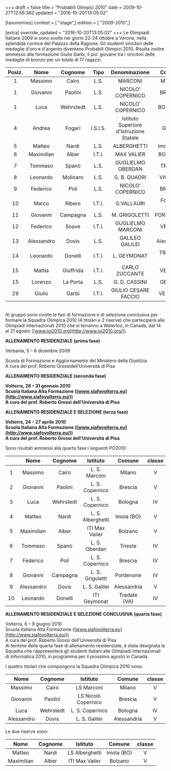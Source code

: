 +++
draft = false
title = "Probabili Olimpici 2010"
date = 2009-10-27T12:56:38Z
updated = "2016-10-20T13:05:02"

[taxonomies]
contest = [ "stage",]
edition = [ "2009-2010",]

[extra]
override_updated = "2016-10-20T13:05:02"
+++
Le Olimpiadi Italiane 2009 si sono svolte nei giorni 22-24 ottobre a Verona, nella splendida cornice del Palazzo della Ragione. Gli studenti vincitori delle medaglie d'oro e d'argento diventano Probabili Olimpici 2010. Risulta inoltre ammesso alla formazione Giulio Garbi, il piu' giovane tra i vincitori delle medaglie di bronzo per un totale di 17 ragazzi.

| Posiz. |    Nome    |  Cognome  |   Tipo   |              Denominazione              |    Comune    | Classe |
| :----: | :--------: | :-------: | :------: | :-------------------------------------: | :----------: | :----: |
|   1    |  Massimo   |   Cairo   |   L.S.   |                 MARCONI                 |    MILANO    |   V    |
|   1    |  Giovanni  |  Paolini  |   L.S.   |            NICOLO' COPERNICO            |   BRESCIA    |   V    |
|   1    |    Luca    | Wehrstedt |   L.S.   |            NICOLO' COPERNICO            |   BOLOGNA    |   IV   |
|   4    |   Andrea   |  Fogari   | I.S.I.S. | Istituto Superiore d'Istruzione Statale |   Gorizia    |   V    |
|   5    |   Matteo   |   Nardi   |   L.S.   |               ALBERGHETTI               |  Imola (BO)  |   V    |
|   6    | Maximilian |   Alber   |  I.T.I.  |               MAX VALIER                |   BOLZANO    |   V    |
|   7    |  Tommaso   |   Spanò   |   L.S.   |            GUGLIELMO OBERDAN            |   TRIESTE    |   IV   |
|   8    |  Leonardo  | Molinaro  |   L.S.   |              G. B. QUADRI               |   VICENZA    |   V    |
|   9    |  Federico  |   Poli    |   L.S.   |            NICOLO' COPERNICO            |   BRESCIA    |   IV   |
|   10   |   Marco    |  Ribero   |  I.T.I.  |               G.VALLAURI                | Fossano (CN) |   V    |
|   11   |  Giovanni  | Campagna  |   L.S.   |              M. GRIGOLETTI              |  PORDENONE   |   IV   |
|   12   |  Federico  |   Soave   |  I.T.I.  |            GUGLIELMO MARCONI            |    VERONA    |   V    |
|   13   | Alessandro |   Dovis   |   L.S.   |             GALILEO GALILEI             | Alessandria  |   V    |
|   14   |  Leonardo  |  Donelli  |  I.T.I.  |               L. GEYMONAT               | TRADATE (VA) |   IV   |
|   15   |   Mattia   | Giuffrida |  I.T.I.  |             CARLO ZUCCANTE              |   VENEZIA    |   V    |
|   15   |  Lorenzo   | La Porta  |   L.S.   |              G. D. CASSINI              |    GENOVA    |  III   |
|   29   |   Giulio   |   Garbi   |  I.T.I.  |          GIULIO CESARE FACCIO           |   VERCELLI   |   IV   |

<br/> Al gruppo sono rivolte le fasi di formazione e di selezione conclusiva per formare la Squadra Olimpica 2010 (4 titolari e 2 riserve) che parteciperà alle Olimpiadi Internazionali 2010 che si terranno a Waterloo, in Canada, dal 14 al 21 agosto ([www.ioi2010.org](http://www.ioi2010.org/)).

**ALLENAMENTO RESIDENZIALE (prima fase)**

Verbania, 5 – 8 dicembre 2009

Scuola di Formazione e Aggiornamento del Ministero della Giustizia<br/> A cura del prof. Roberto Grossidell’Università di Pisa

**ALLENAMENTO RESIDENZIALE (seconda fase)**

**Volterra, 28 – 31 gennaio 2010<br/> Scuola Italiana Alta Formazione ([www.siafovolterra.eu](http://www.siafovolterra.eu/))<br/> A cura del prof. Roberto Grossi dell’Università di Pisa**

**ALLENAMENTO RESIDENZIALE E SELEZIONE (terza fase)**

**Volterra, 24 – 27 aprile 2010<br/> Scuola Italiana Alta Formazione ([www.siafovolterra.eu](http://www.siafovolterra.eu/))<br/> A cura del prof. Roberto Grossi dell’Università di Pisa**

Sono risultati ammessi alla quarta fase i seguenti PO2010:

|     |  **Nome**  | **Cognome** |   **Istituto**    |  **Comune**  | **classe** |
| :-: | :--------: | :---------: | :---------------: | :----------: | :--------: |
|  1  |  Massimo   |    Cairo    |   L. S. Marconi   |    Milano    |     V      |
|  2  |  Giovanni  |   Paolini   |  L. S. Copernico  |   Brescia    |     V      |
|  3  |    Luca    |  Wehrstedt  |  L. S. Copernico  |   Bologna    |     IV     |
|  4  |   Matteo   |    Nardi    | L. S. Alberghetti |  Imola (BO)  |     V      |
|  5  | Maximilian |    Alber    |  ITI Max Valier   |   Bolzano    |     V      |
|  6  |  Tommaso   |    Spanò    |   L. S. Oberdan   |   Trieste    |     IV     |
|  7  |  Federico  |    Poli     |  L. S. Copernico  |   Brescia    |     IV     |
|  8  |  Giovanni  |  Campagna   | L. S. Grigoletti  |  Pordenone   |     IV     |
|  9  | Alessandro |    Dovis    |   L. S. Galilei   | Alessandria  |     V      |
| 10  |  Leonardo  |   Donelli   |   ITI Geymonat    | Tradate (VA) |     IV     |

**ALLENAMENTO RESIDENZIALE E SELEZIONE CONCLUSIVA (quarta fase)**

Volterra, 6 – 9 giugno 2010<br/> Scuola Italiana Alta Formazione ([www.siafovolterra.eu](http://www.siafovolterra.eu/))<br/> A cura del prof. Roberto Grossi dell’Università di Pisa<br/> Al termine della quarta fase di allenamento residenziale, è stata designata la Squadra che rappresenterà gli studenti italiani alle Olimpiadi Internazionali di Informatica 2010, in programma per il prossimo agosto in Canada.

I quattro titolari che compongono la Squadra Olimpica 2010 sono:

|  **Nome**  | **Cognome** |    **Istituto**     | **Comune**  | **classe** |
| :--------: | :---------: | :-----------------: | :---------: | :--------: |
|  Massimo   |    Cairo    |     LS Marconi      |   Milano    |     V      |
|  Giovanni  |   Paolini   | LS Nicolò Copernico |   Brescia   |     V      |
|    Luca    |  Wehrstedt  |   L. S. Copernico   |   Bologna   |     IV     |
| Alessandro |    Dovis    |    L. S. Galilei    | Alessandria |     V      |

Le due riserve sono:

|  **Nome**  | **Cognome** |  **Istituto**  | **Comune** | **classe** |
| :--------: | :---------: | :------------: | :--------: | :--------: |
|   Matteo   |    Nardi    | LS Alberghetti | Imola (BO) |     V      |
| Maximilian |    Alber    | ITI Max Valier |  Bolzano   |     V      |
